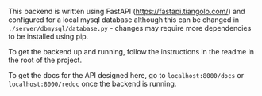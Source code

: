 This backend is written using FastAPI (https://fastapi.tiangolo.com/) and configured for a local mysql database although this can be changed in `./server/dbmysql/database.py` - changes may require more dependencies to be installed using pip.

To get the backend up and running, follow the instructions in the readme in the root of the project.

To get the docs for the API designed here, go to `localhost:8000/docs` or `localhost:8000/redoc` once the backend is running.